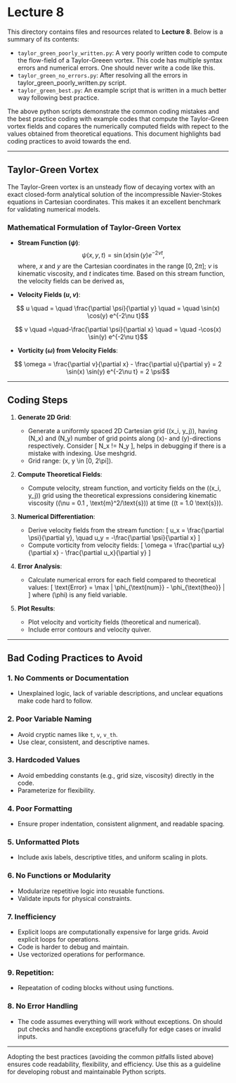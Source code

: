 # Lecture 8

This directory contains files and resources related to **Lecture 8**. Below is a summary of its contents:

- `taylor_green_poorly_written.py`: A very poorly written code to compute the flow-field of a Taylor-Greeen vortex. This code has multiple syntax errors and numerical errors. One should never write a code like this.
- `taylor_green_no_errors.py`: After resolving all the errors in taylor_green_poorly_written.py script.
- `taylor_green_best.py`: An example script that is written in a much better way following best practice.

The above python scripts demonstrate the common coding mistakes and the best practice coding with example codes that compute the Taylor-Green vortex fields and copares the numerically computed fields with repect to the values obtained from theoretical equations. This document highlights bad coding practices to avoid towards the end.

---

## Taylor-Green Vortex

The Taylor-Green vortex is an unsteady flow of decaying vortex with an exact closed-form analytical solution of the incompressible Navier-Stokes equations in Cartesian coordinates. This makes it an excellent benchmark for validating numerical models.

### Mathematical Formulation of Taylor-Green Vortex

- **Stream Function \($\psi$\)**:
  $$\psi(x, y, t) = \sin(x) \sin(y) e^{-2\nu t} ,$$
   where, $x$ and $y$ are the Cartesian coordinates in the range $[0, 2\pi]$; $\nu$ is kinematic viscosity, and $t$ indicates time. Based on this stream function, the velocity fields can be derived as,

- **Velocity Fields \($u, v$\)**:
```math
  u \quad = \quad \frac{\partial \psi}{\partial y} \quad = \quad \sin(x) \cos(y) e^{-2\nu t}
```
```math
  v \quad =\quad-\frac{\partial \psi}{\partial x} \quad = \quad -\cos(x) \sin(y) e^{-2\nu t}
```

- **Vorticity ($\omega$) from Velocity Fields**:
```math
  \omega = \frac{\partial v}{\partial x} - \frac{\partial u}{\partial y} = 2 \sin(x) \sin(y) e^{-2\nu t} = 2 \psi
```

---

## Coding Steps

1. **Generate 2D Grid**:
   - Generate a uniformly spaced 2D Cartesian grid \((x_i, y_j)\), having \(N_x\) and \(N_y\) number of grid points along \(x\)- and \(y\)-directions respectively. Consider \[ N_x != N_y \], helps in debugging if there is a mistake with indexing. Use meshgrid.
   - Grid range: \(x, y \in [0, 2\pi]\).

2. **Compute Theoretical Fields**:
   - Compute velocity, stream function, and vorticity fields on the \((x_i, y_j)\) grid using the theoretical expressions considering kinematic viscosity (\(\nu = 0.1 \, \text{m}^2/\text{s}\)) at time (\(t = 1.0 \text{s}\)).

3. **Numerical Differentiation**:
   - Derive velocity fields from the stream function:
     \[
     u_x = \frac{\partial \psi}{\partial y}, \quad u_y = -\frac{\partial \psi}{\partial x}
     \]
   - Compute vorticity from velocity fields:
     \[
     \omega = \frac{\partial u_y}{\partial x} - \frac{\partial u_x}{\partial y}
     \]

4. **Error Analysis**:
   - Calculate numerical errors for each field compared to theoretical values:
     \[
     \text{Error} = \max | \phi_{\text{num}} - \phi_{\text{theo}} |
     \]
     where \(\phi\) is any field variable.

5. **Plot Results**:
   - Plot velocity and vorticity fields (theoretical and numerical).
   - Include error contours and velocity quiver.

---

## Bad Coding Practices to Avoid

### 1. **No Comments or Documentation**
   - Unexplained logic, lack of variable descriptions, and unclear equations make code hard to follow.

### 2. **Poor Variable Naming**
   - Avoid cryptic names like `t`, `v`, `v_th`.
   - Use clear, consistent, and descriptive names.

### 3. **Hardcoded Values**
   - Avoid embedding constants (e.g., grid size, viscosity) directly in the code.
   - Parameterize for flexibility.

### 4. **Poor Formatting**
   - Ensure proper indentation, consistent alignment, and readable spacing.

### 5. **Unformatted Plots**
   - Include axis labels, descriptive titles, and uniform scaling in plots.

### 6. **No Functions or Modularity**
   - Modularize repetitive logic into reusable functions.
   - Validate inputs for physical constraints.

### 7. **Inefficiency**
   - Explicit loops are computationally expensive for large grids. Avoid explicit loops for operations.
   - Code is harder to debug and maintain.
   - Use vectorized operations for performance.

### 9. **Repetition:**
   - Repeatation of coding blocks without using functions.

### 8. **No Error Handling**
   - The code assumes everything will work without exceptions. On should put checks and handle exceptions gracefully for edge cases or invalid inputs.

---

Adopting the best practices (avoiding the common pitfalls listed above) ensures code readability, flexibility, and efficiency. Use this as a guideline for developing robust and maintainable Python scripts.
